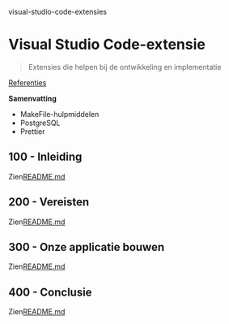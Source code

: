 visual-studio-code-extensies

# Visual Studio Code-extensie

> Extensies die helpen bij de ontwikkeling en implementatie

[Referenties](./REFERENCES.md)

**Samenvatting**

-   MakeFile-hulpmiddelen
-   PostgreSQL
-   Prettier

## 100 - Inleiding

Zien[README.md](./100/README.md)

## 200 - Vereisten

Zien[README.md](./200/README.md)

## 300 - Onze applicatie bouwen

Zien[README.md](./300/README.md)

## 400 - Conclusie

Zien[README.md](./400/README.md)
